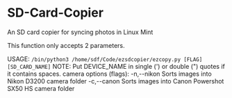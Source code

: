 # SD-Card-Copier
An SD card copier for syncing photos in Linux Mint


This function only accepts 2 parameters.

USAGE: 
     `/bin/python3 /home/sdf/Code/ezsdcopier/ezcopy.py [FLAG] [SD_CARD_NAME]`
NOTE: Put DEVICE_NAME in single (') or double (") quotes if it contains spaces.
	camera options (flags): 
	  -n,--nikon    Sorts images into Nikon D3200 camera folder
	  -c,--canon    Sorts images into Canon Powershot SX50 HS camera folder
